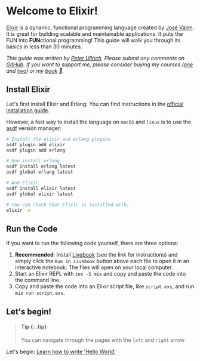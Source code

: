 # Welcome to Elixir!

[Elixir](https://elixir-lang.org) is a dynamic, functional programming language created by [José Valim](https://github.com/josevalim). It is great for building scalable and maintainable applications. It puts the FUN into **FUN**ctional programming! This guide will walk you through its basics in less than 30 minutes.

*This guide was written by [Peter Ullrich](https://peterullrich.com). Please submit any comments on [GitHub](https://github.com/PJUllrich/run-elixir/discussions). If you want to support me, please consider buying my courses ([one](https://indiecourses.com/catalog/build-an-mvp-with-elixir-6i4V9yOqLL54GuG0HkV9HR) and [two](https://indiecourses.com/catalog/building-forms-with-phoenix-liveview-2OPYIqaekkZwrpgLUZOyZV)) or my [book](https://pragprog.com/titles/puphoe/building-table-views-with-phoenix-liveview/) 💜.*

## Install Elixir

Let's first install Elixir and Erlang. You can find instructions in the [official installation guide](https://elixir-lang.org/install.html).

However, a fast way to install the language on `macOS` and `linux` is to use the [asdf](https://asdf-vm.com/) version manager:

```bash
# Install the elixir and erlang plugins
asdf plugin add elixir
asdf plugin add erlang

# Now install erlang
asdf install erlang latest
asdf global erlang latest

# And Elixir
asdf install elixir latest
asdf global elixir latest

# You can check that Elixir is installed with:
elixir -v
```

## Run the Code

If you want to run the following code yourself, there are three options:

1. **Recommended**: Install [Livebook](https://livebook.dev/) (see the link for instructions) and simply click the `Run in Livebook` button above each file to open it in an interactive notebook. The files will open on your local computer.
1. Start an Elixir REPL with `iex -S mix` and copy and paste the code into the command line.
1. Copy and paste the code into an Elixir script file, like `script.exs`, and run `mix run script.exs`.

## Let's begin!

> #### Tip {: .tip}
>
> You can navigate through the pages with the `left` and `right` arrow

Let's begin: [Learn how to write 'Hello World'](guides/01-basics/hello-world.livemd)
